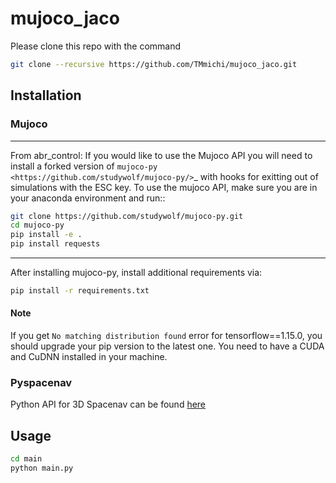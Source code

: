 # mujoco_jaco

Please clone this repo with the command

```bash
git clone --recursive https://github.com/TMmichi/mujoco_jaco.git
```

## Installation

### Mujoco

------
From abr_control:
If you would like to use the Mujoco API you will need to install a
forked version of `mujoco-py <https://github.com/studywolf/mujoco-py/>`_ with hooks for
exitting out of simulations with the ESC key. To use the mujoco API, make sure you are
in your anaconda environment and run::

```bash
git clone https://github.com/studywolf/mujoco-py.git
cd mujoco-py
pip install -e .
pip install requests
```

------
After installing mujoco-py, install additional requirements via:

```bash
pip install -r requirements.txt
```

#### Note

If you get `No matching distribution found` error for tensorflow==1.15.0, you should upgrade your pip version to the latest one.
You need to have a CUDA and CuDNN installed in your machine.

### Pyspacenav

Python API for 3D Spacenav can be found [here](https://github.com/mastersign/pyspacenav)

## Usage

```bash
cd main
python main.py
```
